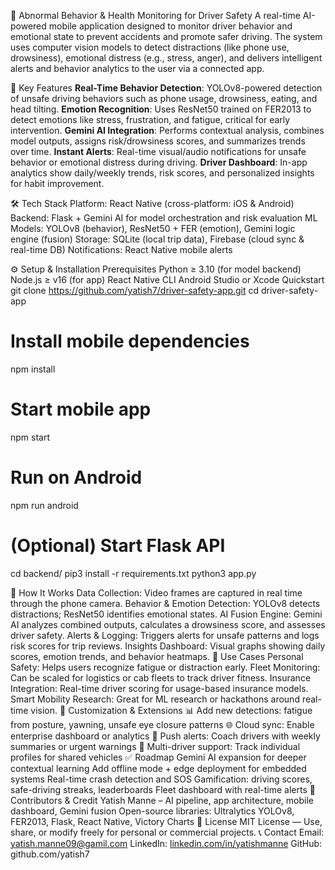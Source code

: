 🚗 Abnormal Behavior & Health Monitoring for Driver Safety
A real-time AI-powered mobile application designed to monitor driver behavior and emotional state to prevent accidents and promote safer driving. The system uses computer vision models to detect distractions (like phone use, drowsiness), emotional distress (e.g., stress, anger), and delivers intelligent alerts and behavior analytics to the user via a connected app.



📌 Key Features
**Real-Time Behavior Detection**:
YOLOv8-powered detection of unsafe driving behaviors such as phone usage, drowsiness, eating, and head tilting.
**Emotion Recognition**:
Uses ResNet50 trained on FER2013 to detect emotions like stress, frustration, and fatigue, critical for early intervention.
**Gemini AI Integration**:
Performs contextual analysis, combines model outputs, assigns risk/drowsiness scores, and summarizes trends over time.
**Instant Alerts**:
Real-time visual/audio notifications for unsafe behavior or emotional distress during driving.
**Driver Dashboard**:
In-app analytics show daily/weekly trends, risk scores, and personalized insights for habit improvement.

🛠️ Tech Stack
Platform: React Native (cross-platform: iOS & Android)
Backend: Flask + Gemini AI for model orchestration and risk evaluation
ML Models: YOLOv8 (behavior), ResNet50 + FER (emotion), Gemini logic engine (fusion)
Storage: SQLite (local trip data), Firebase (cloud sync & real-time DB)
Notifications: React Native mobile alerts

⚙️ Setup & Installation
Prerequisites
Python ≥ 3.10 (for model backend)
Node.js ≥ v16 (for app)
React Native CLI
Android Studio or Xcode
Quickstart
git clone https://github.com/yatish7/driver-safety-app.git
cd driver-safety-app

# Install mobile dependencies
npm install

# Start mobile app
npm start

# Run on Android
npm run android

# (Optional) Start Flask API
cd backend/
pip3 install -r requirements.txt
python3 app.py

🧩 How It Works
Data Collection:
Video frames are captured in real time through the phone camera.
Behavior & Emotion Detection:
YOLOv8 detects distractions; ResNet50 identifies emotional states.
AI Fusion Engine:
Gemini AI analyzes combined outputs, calculates a drowsiness score, and assesses driver safety.
Alerts & Logging:
Triggers alerts for unsafe patterns and logs risk scores for trip reviews.
Insights Dashboard:
Visual graphs showing daily scores, emotion trends, and behavior heatmaps.
🎯 Use Cases
Personal Safety: Helps users recognize fatigue or distraction early.
Fleet Monitoring: Can be scaled for logistics or cab fleets to track driver fitness.
Insurance Integration: Real-time driver scoring for usage-based insurance models.
Smart Mobility Research: Great for ML research or hackathons around real-time vision.
🔧 Customization & Extensions
📊 Add new detections: fatigue from posture, yawning, unsafe eye closure patterns
🌐 Cloud sync: Enable enterprise dashboard or analytics
🔔 Push alerts: Coach drivers with weekly summaries or urgent warnings
📱 Multi-driver support: Track individual profiles for shared vehicles
✅ Roadmap
Gemini AI expansion for deeper contextual learning
Add offline mode + edge deployment for embedded systems
Real-time crash detection and SOS
Gamification: driving scores, safe-driving streaks, leaderboards
Fleet dashboard with real-time alerts
👤 Contributors & Credit
Yatish Manne – AI pipeline, app architecture, mobile dashboard, Gemini fusion
Open-source libraries: Ultralytics YOLOv8, FER2013, Flask, React Native, Victory Charts
📄 License
MIT License — Use, share, or modify freely for personal or commercial projects.
📞 Contact
Email: yatish.manne09@gamil.com
LinkedIn: [linkedin.com/in/yatishmanne](https://www.linkedin.com/in/yatish-manne-ab2836254/)
GitHub: github.com/yatish7
